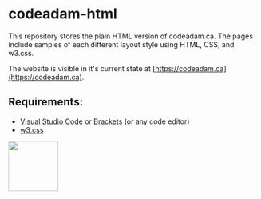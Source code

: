 # codeadam-html

This repository stores the plain HTML version of codeadam.ca. The pages include samples of each different layout style using HTML, CSS, and w3.css. 

The website is visible in it's current state at [https://codeadam.ca](https://codeadam.ca).

## Requirements:

* [Visual Studio Code](https://code.visualstudio.com/) or [Brackets](http://brackets.io/) (or any code editor)
* [w3.css](https://www.w3schools.com/w3css/defaulT.asp) 

<a href="https://codeadam.ca">
<img src="https://codeadam.ca/images/code-block.png" width="100">
</a>
